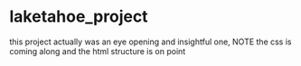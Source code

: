 # laketahoe_project


this project actually was an eye opening and insightful one,
NOTE the css is coming along and the html structure is on point
